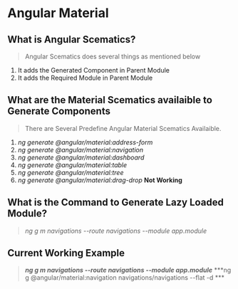 # Angular Material
## What is Angular Scematics?
> Angular Scematics does several things as mentioned below
1. It adds the Generated Component in Parent Module
2. It adds the Required Module in Parent Module
## What are the Material Scematics availaible to Generate Components
> There are Several Predefine Angular Material Scematics Availaible.
1. *ng generate @angular/material:address-form <component-name>*
2. *ng generate @angular/material:navigation <component-name>*
3. *ng generate @angular/material:dashboard <component-name>*
4. *ng generate @angular/material:table <component-name>*
5. *ng generate @angular/material:tree <component-name>*
6. *ng generate @angular/material:drag-drop <component-name>* **Not Working**


## What is the Command to Generate Lazy Loaded Module?
> *ng g m navigations --route navigations --module app.module*

## Current Working Example 
> ***ng g m navigations --route navigations --module app.module***
> ***ng g @angular/material:navigation navigations/navigations --flat -d ***
